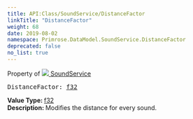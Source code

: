 ```yaml
---
title: API:Class/SoundService/DistanceFactor
linkTitle: "DistanceFactor"
weight: 68
date: 2019-08-02
namespace: Primrose.DataModel.SoundService.DistanceFactor
deprecated: false
no_list: true
---
```

Property of <a href="/docs/api-reference/Class/SoundService"><img src="/icons/silk/soundscape.png"/>&nbsp;SoundService</a>
<pre class="method-declaration">
DistanceFactor: <a class="type" href="/docs/api-reference/System/Primitives#single">f32</a></pre>
<b>Value Type: </b>
<a class="type" href="/docs/api-reference/System/Primitives#single">f32</a>
<br/>
<b>Description: </b>
Modifies the distance for every sound.

